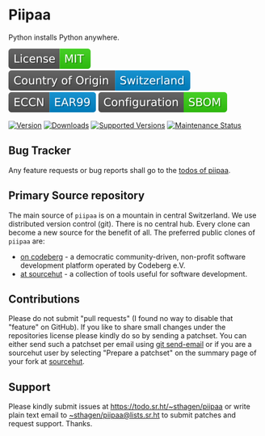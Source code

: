 # Piipaa

Python installs Python anywhere.

[![license](badges/license-spdx-mit.svg)](https://git.sr.ht/~sthagen/piipaa/tree/default/item/LICENSE)
[![Country of Origin](badges/country-of-origin-name-switzerland-neutral.svg)](https://git.sr.ht/~sthagen/piipaa/tree/default/item/COUNTRY-OF-ORIGIN)
[![Export Classification Control Number (ECCN)](badges/export-control-classification-number_eccn-ear99-neutral.svg)](https://git.sr.ht/~sthagen/piipaa/tree/default/item/EXPORT-CONTROL-CLASSIFICATION-NUMBER)
[![Configuration](badges/configuration-sbom.svg)](third-party/index.html)

[![Version](https://img.shields.io/pypi/v/piipaa.svg?style=flat)](https://pypi.python.org/pypi/piipaa/)
[![Downloads](https://static.pepy.tech/badge/piipaa/month)](https://pepy.tech/project/piipaa)
[![Supported Versions](https://img.shields.io/pypi/pyversions/piipaa.svg?style=flat)](https://pypi.python.org/pypi/piipaa/)
[![Maintenance Status](docs/badges/commits-per-year.svg)](https://git.sr.ht/~sthagen/piipaa/log)

## Bug Tracker

Any feature requests or bug reports shall go to the [todos of piipaa](https://todo.sr.ht/~sthagen/piipaa).

## Primary Source repository

The main source of `piipaa` is on a mountain in central Switzerland.
We use distributed version control (git).
There is no central hub.
Every clone can become a new source for the benefit of all.
The preferred public clones of `piipaa` are:

* [on codeberg](https://codeberg.org/sthagen/piipaa) - a democratic community-driven, non-profit software development platform operated by Codeberg e.V.
* [at sourcehut](https://git.sr.ht/~sthagen/piipaa) - a collection of tools useful for software development.

## Contributions

Please do not submit "pull requests" (I found no way to disable that "feature" on GitHub).
If you like to share small changes under the repositories license please kindly do so by sending a patchset.
You can either send such a patchset per email using [git send-email](https://git-send-email.io) or 
if you are a sourcehut user by selecting "Prepare a patchset" on the summary page of your fork at [sourcehut](https://git.sr.ht/).

## Support

Please kindly submit issues at <https://todo.sr.ht/~sthagen/piipaa> or write plain text email to <~sthagen/piipaa@lists.sr.ht> to submit patches and request support. Thanks.
